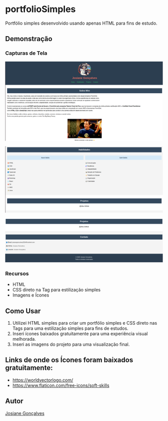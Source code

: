 # portfolioSimples
Portfólio simples desenvolvido usando apenas HTML para fins de estudo.

## Demonstração

### Capturas de Tela

![Imagem 1 - Cabeçalho & Sobre](./img/Captura%20de%20tela%20de%202025-01-04%2023-16-43.png)

![Imagem 2 - Habilidades & Portifólio](./img/Captura%20de%20tela%20de%202025-01-04%2023-17-21.png)

![Imagem 3 - Contato & Footer](./img/Captura%20de%20tela%20de%202025-01-04%2023-17-46.png)

### Recursos
- HTML
- CSS direto na Tag para estilização simples
- Imagens e Ícones

## Como Usar
1. Utilizei HTML simples para criar um portfólio simples e CSS direto nas Tags para uma estilização simples para fins de estudos.
2. Inseri ícones baixados gratuitamente para uma experiência visual melhorada.
3. Inseri as imagens do projeto para uma visualização final.

## Links de onde os Ícones foram baixados gratuitamente:
- https://worldvectorlogo.com/
- https://www.flaticon.com/free-icons/soft-skills

## Autor
[Josiane Gonçalves](https://github.com/Josiane-Goncalves)
